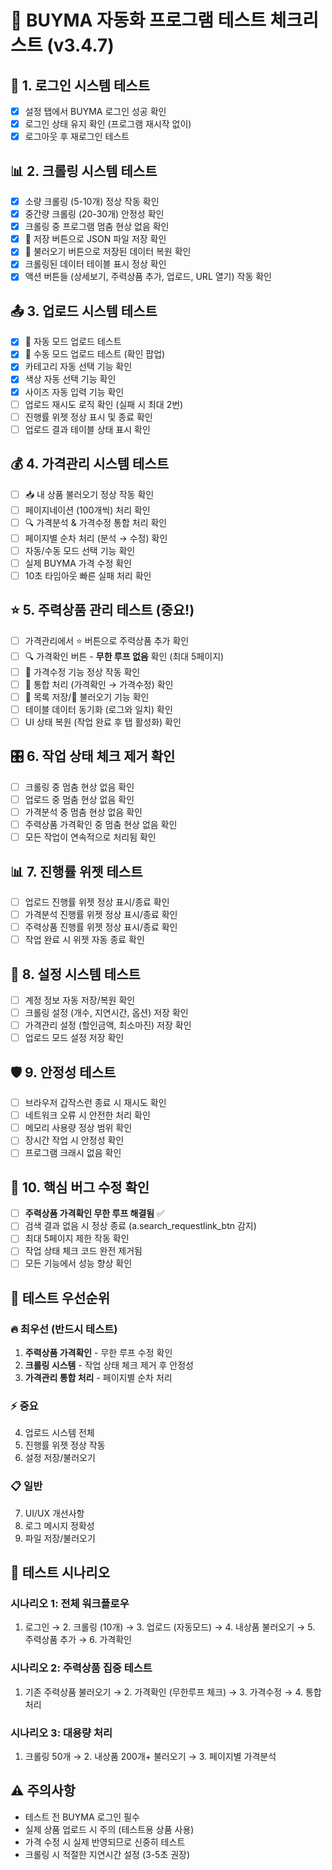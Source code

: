 # 🧪 BUYMA 자동화 프로그램 테스트 체크리스트 (v3.4.7)

## 🔐 1. 로그인 시스템 테스트
- [x] 설정 탭에서 BUYMA 로그인 성공 확인
- [x] 로그인 상태 유지 확인 (프로그램 재시작 없이)
- [x] 로그아웃 후 재로그인 테스트

## 📊 2. 크롤링 시스템 테스트
- [x] 소량 크롤링 (5-10개) 정상 작동 확인
- [x] 중간량 크롤링 (20-30개) 안정성 확인
- [x] 크롤링 중 프로그램 멈춤 현상 없음 확인
- [x] 💾 저장 버튼으로 JSON 파일 저장 확인
- [x] 📂 불러오기 버튼으로 저장된 데이터 복원 확인
- [x] 크롤링된 데이터 테이블 표시 정상 확인
- [x] 액션 버튼들 (상세보기, 주력상품 추가, 업로드, URL 열기) 작동 확인

## 📤 3. 업로드 시스템 테스트
- [x] 🤖 자동 모드 업로드 테스트
- [x] 👤 수동 모드 업로드 테스트 (확인 팝업)
- [x] 카테고리 자동 선택 기능 확인
- [x] 색상 자동 선택 기능 확인
- [x] 사이즈 자동 입력 기능 확인
- [ ] 업로드 재시도 로직 확인 (실패 시 최대 2번)
- [ ] 진행률 위젯 정상 표시 및 종료 확인
- [ ] 업로드 결과 테이블 상태 표시 확인

## 💰 4. 가격관리 시스템 테스트
- [ ] 📥 내 상품 불러오기 정상 작동 확인
- [ ] 페이지네이션 (100개씩) 처리 확인
- [ ] 🔍 가격분석 & 가격수정 통합 처리 확인
- [ ] 페이지별 순차 처리 (분석 → 수정) 확인
- [ ] 자동/수동 모드 선택 기능 확인
- [ ] 실제 BUYMA 가격 수정 확인
- [ ] 10초 타임아웃 빠른 실패 처리 확인

## ⭐ 5. 주력상품 관리 테스트 (중요!)
- [ ] 가격관리에서 ⭐ 버튼으로 주력상품 추가 확인
- [ ] 🔍 가격확인 버튼 - **무한 루프 없음** 확인 (최대 5페이지)
- [ ] 🔄 가격수정 기능 정상 작동 확인
- [ ] 🚀 통합 처리 (가격확인 → 가격수정) 확인
- [ ] 💾 목록 저장/📂 불러오기 기능 확인
- [ ] 테이블 데이터 동기화 (로그와 일치) 확인
- [ ] UI 상태 복원 (작업 완료 후 탭 활성화) 확인

## 🎛️ 6. 작업 상태 체크 제거 확인
- [ ] 크롤링 중 멈춤 현상 없음 확인
- [ ] 업로드 중 멈춤 현상 없음 확인
- [ ] 가격분석 중 멈춤 현상 없음 확인
- [ ] 주력상품 가격확인 중 멈춤 현상 없음 확인
- [ ] 모든 작업이 연속적으로 처리됨 확인

## 📊 7. 진행률 위젯 테스트
- [ ] 업로드 진행률 위젯 정상 표시/종료 확인
- [ ] 가격분석 진행률 위젯 정상 표시/종료 확인
- [ ] 주력상품 진행률 위젯 정상 표시/종료 확인
- [ ] 작업 완료 시 위젯 자동 종료 확인

## 🔧 8. 설정 시스템 테스트
- [ ] 계정 정보 자동 저장/복원 확인
- [ ] 크롤링 설정 (개수, 지연시간, 옵션) 저장 확인
- [ ] 가격관리 설정 (할인금액, 최소마진) 저장 확인
- [ ] 업로드 모드 설정 저장 확인

## 🛡️ 9. 안정성 테스트
- [ ] 브라우저 갑작스런 종료 시 재시도 확인
- [ ] 네트워크 오류 시 안전한 처리 확인
- [ ] 메모리 사용량 정상 범위 확인
- [ ] 장시간 작업 시 안정성 확인
- [ ] 프로그램 크래시 없음 확인

## 🚨 10. 핵심 버그 수정 확인
- [ ] **주력상품 가격확인 무한 루프 해결됨** ✅
- [ ] 검색 결과 없음 시 정상 종료 (a.search_requestlink_btn 감지)
- [ ] 최대 5페이지 제한 작동 확인
- [ ] 작업 상태 체크 코드 완전 제거됨
- [ ] 모든 기능에서 성능 향상 확인

## 📝 테스트 우선순위

### 🔥 최우선 (반드시 테스트)
1. **주력상품 가격확인** - 무한 루프 수정 확인
2. **크롤링 시스템** - 작업 상태 체크 제거 후 안정성
3. **가격관리 통합 처리** - 페이지별 순차 처리

### ⚡ 중요
4. 업로드 시스템 전체
5. 진행률 위젯 정상 작동
6. 설정 저장/불러오기

### 📋 일반
7. UI/UX 개선사항
8. 로그 메시지 정확성
9. 파일 저장/불러오기

## 🎯 테스트 시나리오

### 시나리오 1: 전체 워크플로우
1. 로그인 → 2. 크롤링 (10개) → 3. 업로드 (자동모드) → 4. 내상품 불러오기 → 5. 주력상품 추가 → 6. 가격확인

### 시나리오 2: 주력상품 집중 테스트
1. 기존 주력상품 불러오기 → 2. 가격확인 (무한루프 체크) → 3. 가격수정 → 4. 통합처리

### 시나리오 3: 대용량 처리
1. 크롤링 50개 → 2. 내상품 200개+ 불러오기 → 3. 페이지별 가격분석

## ⚠️ 주의사항
- 테스트 전 BUYMA 로그인 필수
- 실제 상품 업로드 시 주의 (테스트용 상품 사용)
- 가격 수정 시 실제 반영되므로 신중히 테스트
- 크롤링 시 적절한 지연시간 설정 (3-5초 권장)
